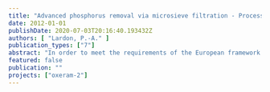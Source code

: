 ```yaml
---
title: "Advanced phosphorus removal via microsieve filtration - Process optimization for dynamic operation and discussion of effects on operating cost."
date: 2012-01-01
publishDate: 2020-07-03T20:16:40.193432Z
authors: [ "Lardon, P.-A." ]
publication_types: ["7"]
abstract: "In order to meet the requirements of the European framework directive on water, authored by the European parliament, measures have to be taken to enhance the situation of the bodies of water in Berlin. The discharge of treated wastewater is an important source of phosphor into the bodies of water of Berlin. The OXERAM project investigates different possible technologies to decrease these entries of phosphor and the conditional growth of algae. Pilot plants for these technologies are being operated at Sewage Treatment Plant Ruhleben (STP Ruhleben). Installed are a microsieve plant and two membrane plants. In previous tests, it was possible to proof the functionality of the microsieve plant under static influent flow and volume proportional chemical dosing. Effluent concentrations of < 80 µg/L were reliably achieved. The goal of this thesis is to evaluate the functionality of the pilot plant under dynamic operating conditions and load proportional chemical dosing. Therefore several tests were conducted. In a first step the pilot plant was operated with an artificial daily flow pattern, which was calculated regarding the daily flow variations in the influent of the STP Ruhleben. Tests under volume proportional dosing, and under load proportional chemical dosing, were conducted. The dosing of the coagulant was thereby varied according to the ortho phosphate concentration in the influent of the pilot. In a third step the influent flow was directly correlated to the influent flow of STP Ruhleben, in combination with load proportional dosing. During all conducted tests, sufficiently low total phosphorus concentrations in the effluent of the pilot plant could be achieved. By using load proportional dosing, savings of 11 % for the coagulant and 14 % for the polymer could be achieved. In addition several tests concerning the optimization of the whole process were conducted e.g. different reaction times for the flocculation and different polymer concentrations were tested. At the end an estimation of the operating costs for a microsieve plant of the size that would be required for the STP Ruhleben was made. Thereby the costs for Energy, Coagulant and Polymer and repair/ maintenance were discovered as main parts of the operating costs. The specific operating costs would be ca. 3.1 Cent/m³. To be able to compare the investigated technology with the other processes further tests of the pilot plant in combination with a UV plant as disinfection step of the effluent water from the microsieve have to be conducted."
featured: false
publication: ""
projects: ["oxeram-2"]
---
```


